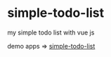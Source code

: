 # simple-todo-list
my simple todo list with vue js

demo apps => [simple-todo-list](https://abdul15irsyad.github.io/simple-todo-list/)
